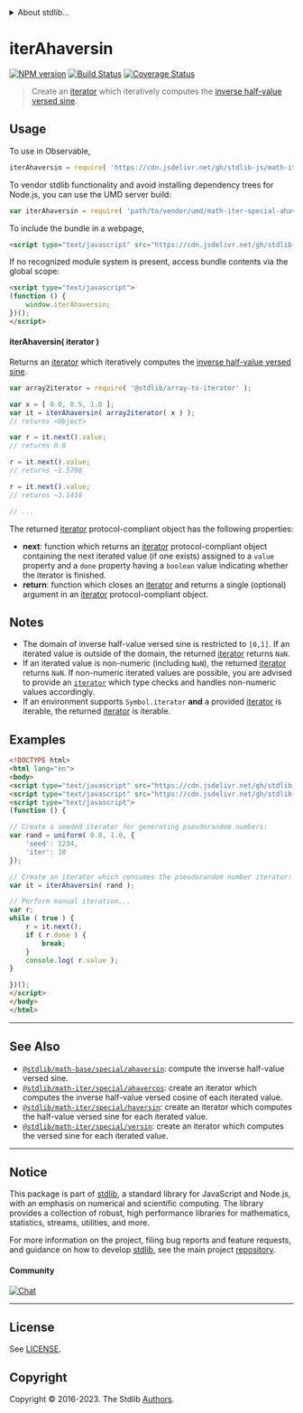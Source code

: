<!--

@license Apache-2.0

Copyright (c) 2020 The Stdlib Authors.

Licensed under the Apache License, Version 2.0 (the "License");
you may not use this file except in compliance with the License.
You may obtain a copy of the License at

   http://www.apache.org/licenses/LICENSE-2.0

Unless required by applicable law or agreed to in writing, software
distributed under the License is distributed on an "AS IS" BASIS,
WITHOUT WARRANTIES OR CONDITIONS OF ANY KIND, either express or implied.
See the License for the specific language governing permissions and
limitations under the License.

-->


<details>
  <summary>
    About stdlib...
  </summary>
  <p>We believe in a future in which the web is a preferred environment for numerical computation. To help realize this future, we've built stdlib. stdlib is a standard library, with an emphasis on numerical and scientific computation, written in JavaScript (and C) for execution in browsers and in Node.js.</p>
  <p>The library is fully decomposable, being architected in such a way that you can swap out and mix and match APIs and functionality to cater to your exact preferences and use cases.</p>
  <p>When you use stdlib, you can be absolutely certain that you are using the most thorough, rigorous, well-written, studied, documented, tested, measured, and high-quality code out there.</p>
  <p>To join us in bringing numerical computing to the web, get started by checking us out on <a href="https://github.com/stdlib-js/stdlib">GitHub</a>, and please consider <a href="https://opencollective.com/stdlib">financially supporting stdlib</a>. We greatly appreciate your continued support!</p>
</details>

# iterAhaversin

[![NPM version][npm-image]][npm-url] [![Build Status][test-image]][test-url] [![Coverage Status][coverage-image]][coverage-url] <!-- [![dependencies][dependencies-image]][dependencies-url] -->

> Create an [iterator][mdn-iterator-protocol] which iteratively computes the [inverse half-value versed sine][@stdlib/math/base/special/ahaversin].

<!-- Section to include introductory text. Make sure to keep an empty line after the intro `section` element and another before the `/section` close. -->

<section class="intro">

</section>

<!-- /.intro -->

<!-- Package usage documentation. -->



<section class="usage">

## Usage

To use in Observable,

```javascript
iterAhaversin = require( 'https://cdn.jsdelivr.net/gh/stdlib-js/math-iter-special-ahaversin@v0.1.1-umd/browser.js' )
```

To vendor stdlib functionality and avoid installing dependency trees for Node.js, you can use the UMD server build:

```javascript
var iterAhaversin = require( 'path/to/vendor/umd/math-iter-special-ahaversin/index.js' )
```

To include the bundle in a webpage,

```html
<script type="text/javascript" src="https://cdn.jsdelivr.net/gh/stdlib-js/math-iter-special-ahaversin@v0.1.1-umd/browser.js"></script>
```

If no recognized module system is present, access bundle contents via the global scope:

```html
<script type="text/javascript">
(function () {
    window.iterAhaversin;
})();
</script>
```

#### iterAhaversin( iterator )

Returns an [iterator][mdn-iterator-protocol] which iteratively computes the [inverse half-value versed sine][@stdlib/math/base/special/ahaversin].

```javascript
var array2iterator = require( '@stdlib/array-to-iterator' );

var x = [ 0.0, 0.5, 1.0 ];
var it = iterAhaversin( array2iterator( x ) );
// returns <Object>

var r = it.next().value;
// returns 0.0

r = it.next().value;
// returns ~1.5708

r = it.next().value;
// returns ~3.1416

// ...
```

The returned [iterator][mdn-iterator-protocol] protocol-compliant object has the following properties:

-   **next**: function which returns an [iterator][mdn-iterator-protocol] protocol-compliant object containing the next iterated value (if one exists) assigned to a `value` property and a `done` property having a `boolean` value indicating whether the iterator is finished.
-   **return**: function which closes an [iterator][mdn-iterator-protocol] and returns a single (optional) argument in an [iterator][mdn-iterator-protocol] protocol-compliant object.

</section>

<!-- /.usage -->

<!-- Package usage notes. Make sure to keep an empty line after the `section` element and another before the `/section` close. -->

<section class="notes">

## Notes

-   The domain of inverse half-value versed sine is restricted to `[0,1]`. If an iterated value is outside of the domain, the returned [iterator][mdn-iterator-protocol] returns `NaN`.
-   If an iterated value is non-numeric (including `NaN`), the returned [iterator][mdn-iterator-protocol] returns `NaN`. If non-numeric iterated values are possible, you are advised to provide an [`iterator`][mdn-iterator-protocol] which type checks and handles non-numeric values accordingly.
-   If an environment supports `Symbol.iterator` **and** a provided [iterator][mdn-iterator-protocol] is iterable, the returned [iterator][mdn-iterator-protocol] is iterable.

</section>

<!-- /.notes -->

<!-- Package usage examples. -->

<section class="examples">

## Examples

<!-- eslint no-undef: "error" -->

```html
<!DOCTYPE html>
<html lang="en">
<body>
<script type="text/javascript" src="https://cdn.jsdelivr.net/gh/stdlib-js/random-iter-uniform@umd/browser.js"></script>
<script type="text/javascript" src="https://cdn.jsdelivr.net/gh/stdlib-js/math-iter-special-ahaversin@v0.1.1-umd/browser.js"></script>
<script type="text/javascript">
(function () {

// Create a seeded iterator for generating pseudorandom numbers:
var rand = uniform( 0.0, 1.0, {
    'seed': 1234,
    'iter': 10
});

// Create an iterator which consumes the pseudorandom number iterator:
var it = iterAhaversin( rand );

// Perform manual iteration...
var r;
while ( true ) {
    r = it.next();
    if ( r.done ) {
        break;
    }
    console.log( r.value );
}

})();
</script>
</body>
</html>
```

</section>

<!-- /.examples -->

<!-- Section to include cited references. If references are included, add a horizontal rule *before* the section. Make sure to keep an empty line after the `section` element and another before the `/section` close. -->

<section class="references">

</section>

<!-- /.references -->

<!-- Section for related `stdlib` packages. Do not manually edit this section, as it is automatically populated. -->

<section class="related">

* * *

## See Also

-   <span class="package-name">[`@stdlib/math-base/special/ahaversin`][@stdlib/math/base/special/ahaversin]</span><span class="delimiter">: </span><span class="description">compute the inverse half-value versed sine.</span>
-   <span class="package-name">[`@stdlib/math-iter/special/ahavercos`][@stdlib/math/iter/special/ahavercos]</span><span class="delimiter">: </span><span class="description">create an iterator which computes the inverse half-value versed cosine of each iterated value.</span>
-   <span class="package-name">[`@stdlib/math-iter/special/haversin`][@stdlib/math/iter/special/haversin]</span><span class="delimiter">: </span><span class="description">create an iterator which computes the half-value versed sine for each iterated value.</span>
-   <span class="package-name">[`@stdlib/math-iter/special/versin`][@stdlib/math/iter/special/versin]</span><span class="delimiter">: </span><span class="description">create an iterator which computes the versed sine for each iterated value.</span>

</section>

<!-- /.related -->

<!-- Section for all links. Make sure to keep an empty line after the `section` element and another before the `/section` close. -->


<section class="main-repo" >

* * *

## Notice

This package is part of [stdlib][stdlib], a standard library for JavaScript and Node.js, with an emphasis on numerical and scientific computing. The library provides a collection of robust, high performance libraries for mathematics, statistics, streams, utilities, and more.

For more information on the project, filing bug reports and feature requests, and guidance on how to develop [stdlib][stdlib], see the main project [repository][stdlib].

#### Community

[![Chat][chat-image]][chat-url]

---

## License

See [LICENSE][stdlib-license].


## Copyright

Copyright &copy; 2016-2023. The Stdlib [Authors][stdlib-authors].

</section>

<!-- /.stdlib -->

<!-- Section for all links. Make sure to keep an empty line after the `section` element and another before the `/section` close. -->

<section class="links">

[npm-image]: http://img.shields.io/npm/v/@stdlib/math-iter-special-ahaversin.svg
[npm-url]: https://npmjs.org/package/@stdlib/math-iter-special-ahaversin

[test-image]: https://github.com/stdlib-js/math-iter-special-ahaversin/actions/workflows/test.yml/badge.svg?branch=v0.1.1
[test-url]: https://github.com/stdlib-js/math-iter-special-ahaversin/actions/workflows/test.yml?query=branch:v0.1.1

[coverage-image]: https://img.shields.io/codecov/c/github/stdlib-js/math-iter-special-ahaversin/main.svg
[coverage-url]: https://codecov.io/github/stdlib-js/math-iter-special-ahaversin?branch=main

<!--

[dependencies-image]: https://img.shields.io/david/stdlib-js/math-iter-special-ahaversin.svg
[dependencies-url]: https://david-dm.org/stdlib-js/math-iter-special-ahaversin/main

-->

[chat-image]: https://img.shields.io/gitter/room/stdlib-js/stdlib.svg
[chat-url]: https://app.gitter.im/#/room/#stdlib-js_stdlib:gitter.im

[stdlib]: https://github.com/stdlib-js/stdlib

[stdlib-authors]: https://github.com/stdlib-js/stdlib/graphs/contributors

[umd]: https://github.com/umdjs/umd
[es-module]: https://developer.mozilla.org/en-US/docs/Web/JavaScript/Guide/Modules

[deno-url]: https://github.com/stdlib-js/math-iter-special-ahaversin/tree/deno
[umd-url]: https://github.com/stdlib-js/math-iter-special-ahaversin/tree/umd
[esm-url]: https://github.com/stdlib-js/math-iter-special-ahaversin/tree/esm
[branches-url]: https://github.com/stdlib-js/math-iter-special-ahaversin/blob/main/branches.md

[stdlib-license]: https://raw.githubusercontent.com/stdlib-js/math-iter-special-ahaversin/main/LICENSE

[mdn-iterator-protocol]: https://developer.mozilla.org/en-US/docs/Web/JavaScript/Reference/Iteration_protocols#The_iterator_protocol

<!-- <related-links> -->

[@stdlib/math/base/special/ahaversin]: https://github.com/stdlib-js/math-base-special-ahaversin/tree/umd

[@stdlib/math/iter/special/ahavercos]: https://github.com/stdlib-js/math-iter-special-ahavercos/tree/umd

[@stdlib/math/iter/special/haversin]: https://github.com/stdlib-js/math-iter-special-haversin/tree/umd

[@stdlib/math/iter/special/versin]: https://github.com/stdlib-js/math-iter-special-versin/tree/umd

<!-- </related-links> -->

</section>

<!-- /.links -->
